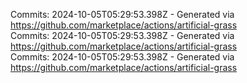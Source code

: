 Commits: 2024-10-05T05:29:53.398Z - Generated via https://github.com/marketplace/actions/artificial-grass
<br>
Commits: 2024-10-05T05:29:53.398Z - Generated via https://github.com/marketplace/actions/artificial-grass
<br>
Commits: 2024-10-05T05:29:53.398Z - Generated via https://github.com/marketplace/actions/artificial-grass
<br>
